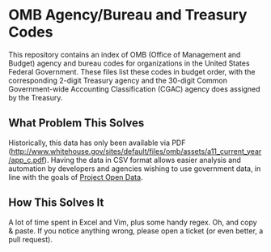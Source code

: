 OMB Agency/Bureau and Treasury Codes
===========

This repository contains an index of OMB (Office of Management and Budget) agency and bureau codes for organizations in the United States Federal Government. These files list these codes in budget order, with the corresponding 2-digit Treasury agency and the 30-digit Common Government-wide Accounting Classification (CGAC) agency does assigned by the Treasury.

What Problem This Solves
------------------------

Historically, this data has only been available via PDF (http://www.whitehouse.gov/sites/default/files/omb/assets/a11_current_year/app_c.pdf). Having the data in CSV format allows easier analysis and automation by developers and agencies wishing to use government data, in line with the goals of [Project Open Data](http://project-open-data.github.io/).

How This Solves It
------------------

A lot of time spent in Excel and Vim, plus some handy regex. Oh, and copy & paste. If you notice anything wrong, please open a ticket (or even better, a pull request).